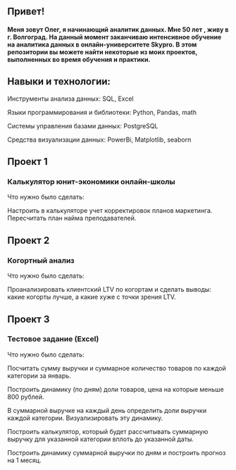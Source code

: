##  Привет! 
####   Меня зовут Олег, я начинающий аналитик данных. Мне 50 лет , живу в г. Волгоград. На данный момент заканчиваю интенсивное обучение на аналитика данных в онлайн-университете Skypro. В этом репозитории вы можете найти некоторые из моих проектов, выполненных во время обучения и практики.

##  Навыки и технологии:

Инструменты анализа данных: SQL, Excel
  
Языки программирования и библиотеки: Python, Pandas, math
  
Системы управления базами данных: PostgreSQL
  
Средства визуализации данных: PowerBi, Matplotlib, seaborn
  


##  Проект 1

###  Калькулятор юнит-экономики онлайн-школы

Что нужно было сделать:

Настроить в калькуляторе учет корректировок планов маркетинга. 
Пересчитать план найма преподавателей.


##  Проект 2

###  Когортный анализ

Что нужно было сделать:

Проанализировать клиентский LTV по когортам и сделать выводы: какие когорты лучше, а какие хуже с точки зрения LTV.


##  Проект 3

###  Тестовое задание (Excel)

Что нужно было сделать:

Посчитать сумму выручки и суммарное количество товаров по каждой категории за январь.

Построить динамику (по дням) доли товаров, цена на которые меньше 800 рублей.

В суммарной выручке на каждый день определить доли выручки каждой категории. Визуализировать эту динамику.

Построить калькулятор, который будет рассчитывать суммарную выручку для указанной категории вплоть до указанной даты.

Построить динамику суммарной выручки по дням и построить прогноз на 1 месяц.

